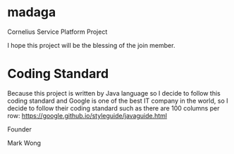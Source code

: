 # madaga
Cornelius Service Platform Project

I hope this project will be the blessing of the join member.

# Coding Standard
Because this project is written by Java language so I decide to follow this coding standard and Google is one of the best IT company in the world, so I decide to follow their coding standard such as there are 100 columns per row:
https://google.github.io/styleguide/javaguide.html

Founder

Mark Wong
